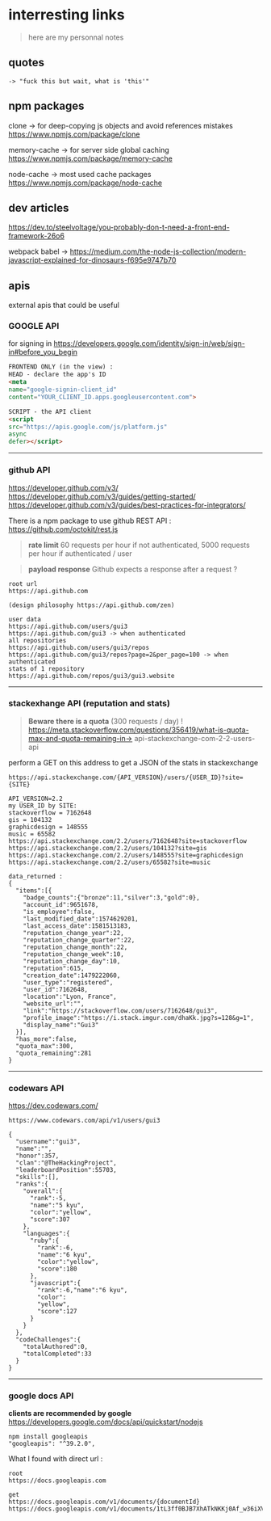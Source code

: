 
# interresting links

> here are my personnal notes

## quotes

```
-> "fuck this but wait, what is 'this'"
```


## npm packages

clone -> for deep-copying js objects and avoid references mistakes
https://www.npmjs.com/package/clone

memory-cache -> for server side global caching
https://www.npmjs.com/package/memory-cache

node-cache -> most used cache packages
https://www.npmjs.com/package/node-cache


## dev articles


https://dev.to/steelvoltage/you-probably-don-t-need-a-front-end-framework-26o6

webpack babel ->
https://medium.com/the-node-js-collection/modern-javascript-explained-for-dinosaurs-f695e9747b70

## apis

external apis that could be useful

### GOOGLE API

for signing in
https://developers.google.com/identity/sign-in/web/sign-in#before_you_begin
```html
FRONTEND ONLY (in the view) :
HEAD - declare the app's ID
<meta
name="google-signin-client_id"
content="YOUR_CLIENT_ID.apps.googleusercontent.com">

SCRIPT - the API client
<script
src="https://apis.google.com/js/platform.js"
async
defer></script>

```
__________________________________________________

### github API

https://developer.github.com/v3/
https://developer.github.com/v3/guides/getting-started/
https://developer.github.com/v3/guides/best-practices-for-integrators/

There is a npm package to use github REST API :
https://github.com/octokit/rest.js

> **rate limit** 60 requests per hour if not authenticated,
> 5000 requests per hour if authenticated / user

> **payload response** Github expects a response after a request ?

```
root url
https://api.github.com

(design philosophy https://api.github.com/zen)

user data
https://api.github.com/users/gui3
https://api.github.com/gui3 -> when authenticated
all repositories
https://api.github.com/users/gui3/repos
https://api.github.com/gui3/repos?page=2&per_page=100 -> when authenticated
stats of 1 repository
https://api.github.com/repos/gui3/gui3.website

```

__________________________________________________

### stackexhange API (reputation and stats)

> **Beware there is a quota** (300 requests / day) !
> https://meta.stackoverflow.com/questions/356419/what-is-quota-max-and-quota-remaining-in-> api-stackexchange-com-2-2-users-api

perform a GET on this address to get a JSON of the stats in stackexchange

```
https://api.stackexchange.com/{API_VERSION}/users/{USER_ID}?site={SITE}

API_VERSION=2.2
my USER_ID by SITE:
stackoverflow = 7162648
gis = 104132
graphicdesign = 148555
music = 65582
https://api.stackexchange.com/2.2/users/7162648?site=stackoverflow
https://api.stackexchange.com/2.2/users/104132?site=gis
https://api.stackexchange.com/2.2/users/148555?site=graphicdesign
https://api.stackexchange.com/2.2/users/65582?site=music

data_returned :
{
  "items":[{
    "badge_counts":{"bronze":11,"silver":3,"gold":0},
    "account_id":9651678,
    "is_employee":false,
    "last_modified_date":1574629201,
    "last_access_date":1581513183,
    "reputation_change_year":22,
    "reputation_change_quarter":22,
    "reputation_change_month":22,
    "reputation_change_week":10,
    "reputation_change_day":10,
    "reputation":615,
    "creation_date":1479222060,
    "user_type":"registered",
    "user_id":7162648,
    "location":"Lyon, France",
    "website_url":"",
    "link":"https://stackoverflow.com/users/7162648/gui3",
    "profile_image":"https://i.stack.imgur.com/dhaKk.jpg?s=128&g=1",
    "display_name":"Gui3"
  }],
  "has_more":false,
  "quota_max":300,
  "quota_remaining":281
}
```

__________________________________________________

### codewars API

https://dev.codewars.com/

```
https://www.codewars.com/api/v1/users/gui3

{
  "username":"gui3",
  "name":"",
  "honor":357,
  "clan":"@TheHackingProject",
  "leaderboardPosition":55703,
  "skills":[],
  "ranks":{
    "overall":{
      "rank":-5,
      "name":"5 kyu",
      "color":"yellow",
      "score":307
    },
    "languages":{
      "ruby":{
        "rank":-6,
        "name":"6 kyu",
        "color":"yellow",
        "score":180
      },
      "javascript":{
        "rank":-6,"name":"6 kyu",
        "color":
        "yellow",
        "score":127
      }
    }
  },
  "codeChallenges":{
    "totalAuthored":0,
    "totalCompleted":33
  }
}

```

__________________________________________________

### google docs API

**clients are recommended by google**
https://developers.google.com/docs/api/quickstart/nodejs

```
npm install googleapis
"googleapis": "^39.2.0",
```

What I found with direct url :
```
root
https://docs.googleapis.com

get
https://docs.googleapis.com/v1/documents/{documentId}
https://docs.googleapis.com/v1/documents/1tL3ff0BJB7XhATkNKKj0Af_w36iXVVA1j0srr11PNw4

```
